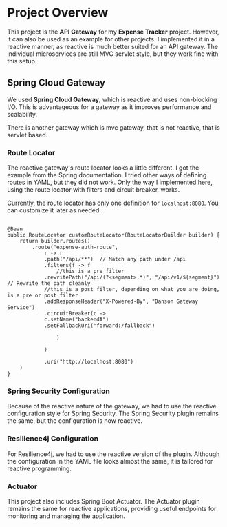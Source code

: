 # Project Overview

This project is the **API Gateway** for my **Expense Tracker** project. However, it can also be used as an example for other projects. I implemented it in a reactive manner, as reactive is much better suited for an API gateway. The individual microservices are still MVC servlet style, but they work fine with this setup.

## Spring Cloud Gateway

We used **Spring Cloud Gateway**, which is reactive and uses non-blocking I/O. This is advantageous for a gateway as it improves performance and scalability.

There is another gateway which is mvc gateway, that is not reactive, that is servlet based.

### Route Locator

The reactive gateway's route locator looks a little different. I got the example from the Spring documentation. I tried other ways of defining routes in YAML, but they did not work. Only the way I implemented here, using the route locator with filters and circuit breaker, works.

Currently, the route locator has only one definition for `localhost:8080`. You can customize it later as needed.

```

@Bean
public RouteLocator customRouteLocator(RouteLocatorBuilder builder) {
    return builder.routes()
		.route("expense-auth-route",
			r -> r
			.path("/api/**")  // Match any path under /api
			.filters(f -> f
				//this is a pre filter
			.rewritePath("/api/(?<segment>.*)", "/api/v1/${segment}")  // Rewrite the path cleanly
			//this is a post filter, depending on what you are doing, is a pre or post filter
			.addResponseHeader("X-Powered-By", "Danson Gateway Service")
			.circuitBreaker(c ->
			c.setName("backendA")
			.setFallbackUri("forward:/fallback")

				)

			)

			.uri("http://localhost:8080")
	)
}
```

### Spring Security Configuration
Because of the reactive nature of the gateway, we had to use the reactive configuration style for Spring Security. The Spring Security plugin remains the same, but the configuration is now reactive.

### Resilience4j Configuration
For Resilience4j, we had to use the reactive version of the plugin. Although the configuration in the YAML file looks almost the same, it is tailored for reactive programming.


### Actuator
This project also includes Spring Boot Actuator. The Actuator plugin remains the same for reactive applications, providing useful endpoints for monitoring and managing the application.